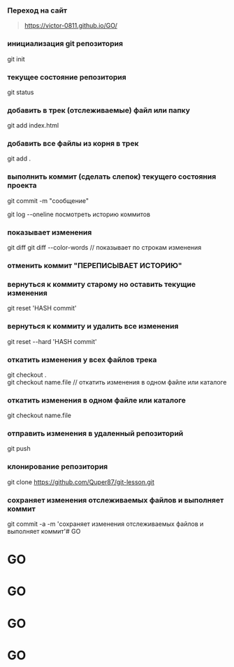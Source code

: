
### Переход на сайт
> https://victor-0811.github.io/GO/


### инициализация git репозитория
git init

### текущее состояние репозитория
git status

### добавить в трек (отслеживаемые) файл или папку
git add index.html

### добавить все файлы из корня в трек
git add .

### выполнить коммит (сделать слепок) текущего состояния проекта
git commit -m "сообщение"

git log --oneline  посмотреть историю коммитов

### показывает изменения
git diff
git diff --color-words // показывает по строкам изменения

### отменить коммит "ПЕРЕПИСЫВАЕТ ИСТОРИЮ"

### вернуться к коммиту старому но оставить текущие изменения
git reset 'HASH commit'

### вернуться к коммиту и удалить все изменения
git reset --hard 'HASH commit'

### откатить изменения у всех файлов трека
git checkout .  
git checkout name.file  // откатить изменения в одном файле или каталоге

### откатить изменения в одном файле или каталоге
git checkout name.file

### отправить изменения в удаленный репозиторий
git push 

### клонирование репозитория
git clone https://github.com/Quper87/git-lesson.git

### сохраняет изменения отслеживаемых файлов и выполняет коммит
git commit -a -m 'сохраняет изменения отслеживаемых файлов и выполняет коммит'# GO
# GO
# GO
# GO
# GO

